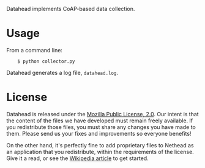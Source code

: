 Datahead implements CoAP-based data collection.


Usage
=====
From a command line:

```
    $ python collector.py
```

Datahead generates a log file, `datahead.log`.


License
=======
Datahead is released under the [Mozilla Public License, 2.0][1]. Our intent is that the content of the files we have developed must remain freely available. If you redistribute those files, you must share any changes you have made to them. Please send us your fixes and improvements so everyone benefits!

On the other hand, it's perfectly fine to add proprietary files to Nethead as an application that you redistribute, within the requirements of the license. Give it a read, or see the [Wikipedia article][2] to get started.

[1]: http://opensource.org/licenses/MPL-2.0
[2]: http://en.wikipedia.org/wiki/Mozilla_Public_License

